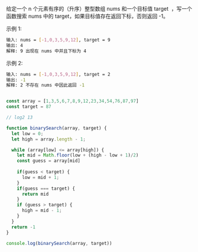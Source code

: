 

给定一个 n 个元素有序的（升序）整型数组 nums 和一个目标值 target  ，写一个函数搜索 nums 中的 target，如果目标值存在返回下标，否则返回 -1。


示例 1:
```sh
输入: nums = [-1,0,3,5,9,12], target = 9
输出: 4
解释: 9 出现在 nums 中并且下标为 4
```
示例 2:
```sh
输入: nums = [-1,0,3,5,9,12], target = 2
输出: -1
解释: 2 不存在 nums 中因此返回 -1
```

```js

const array = [1,3,5,6,7,8,9,12,23,34,54,76,87,97]
const target = 87

// log2 13

function binarySearch(array, target) {
  let low = 0;
  let high = array.length - 1;

  while (array[low] <= array[high]) {
    let mid = Math.floor(low + (high - low + 1)/2)
    const guess = array[mid]
   
    if(guess < target) {
      low = mid + 1;
    }
    if(guess === target) {
      return mid
    } 
    if (guess > target) {
      high = mid - 1;
    }
  }
  return -1
}

console.log(binarySearch(array, target))
```